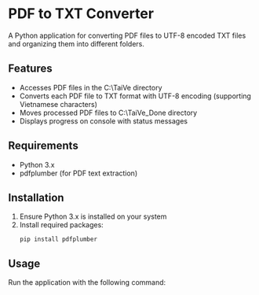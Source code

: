 # PDF to TXT Converter

A Python application for converting PDF files to UTF-8 encoded TXT files and organizing them into different folders.

## Features

- Accesses PDF files in the C:\TaiVe directory
- Converts each PDF file to TXT format with UTF-8 encoding (supporting Vietnamese characters)
- Moves processed PDF files to C:\TaiVe_Done directory
- Displays progress on console with status messages

## Requirements

- Python 3.x
- pdfplumber (for PDF text extraction)

## Installation

1. Ensure Python 3.x is installed on your system
2. Install required packages:
   ```
   pip install pdfplumber
   ```

## Usage

Run the application with the following command:

